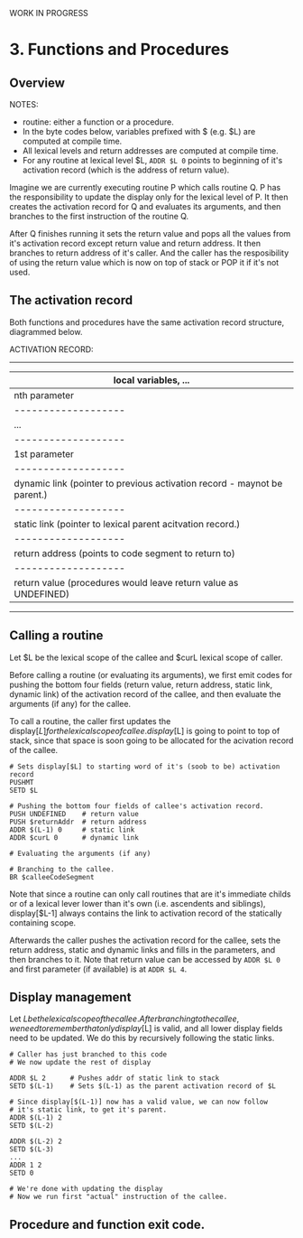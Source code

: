 WORK IN PROGRESS

# 3. Functions and Procedures

## Overview
NOTES:
- routine: either a function or a procedure.
- In the byte codes below, variables prefixed with $ (e.g. $L) are computed at compile time.
- All lexical levels and return addresses are computed at compile time.
- For any routine at lexical level $L, `ADDR $L 0` points to beginning of it's activation record (which is the address of return value).

Imagine we are currently executing routine P which calls routine Q. P has the responsibility to update the display only for the lexical level of P. It then creates the activation record for Q and evaluates its arguments, and then branches to the first instruction of the routine Q.

After Q finishes running it sets the return value and pops all the values from it's activation record except return value and return address. It then branches to return address of it's caller. And the caller has the resposibility of using the return value which is now on top of stack or POP it if it's not used.

## The activation record
Both functions and procedures have the same activation record structure, diagrammed below.

ACTIVATION RECORD:

--------------------
|local variables, ...
|-------------------
|nth parameter
|-------------------
|...
|-------------------
|1st parameter
|-------------------
|dynamic link (pointer to previous activation record - maynot be parent.)
|-------------------
|static link (pointer to lexical parent acitvation record.)
|-------------------
|return address (points to code segment to return to)
|-------------------
|return value (procedures would leave return value as UNDEFINED)
--------------------

## Calling a routine
Let $L be the lexical scope of the callee and $curL lexical scope of caller.

Before calling a routine (or evaluating its arguments), we first emit codes for pushing the bottom four fields (return value, return address, static link, dynamic link) of the activation record of the callee, and then evaluate the arguments (if any) for the callee.

To call a routine, the caller first updates the display[$L] for the lexical scope of callee. display[$L] is going to point to top of stack, since that space is soon going to be allocated for the acivation record of the callee.

```
# Sets display[$L] to starting word of it's (soob to be) activation record
PUSHMT
SETD $L

# Pushing the bottom four fields of callee's activation record.
PUSH UNDEFINED    # return value
PUSH $returnAddr  # return address
ADDR $(L-1) 0     # static link
ADDR $curL 0      # dynamic link

# Evaluating the arguments (if any)

# Branching to the callee.
BR $calleeCodeSegment
```

Note that since a routine can only call routines that are it's immediate childs or of a lexical lever lower than it's own (i.e. ascendents and siblings), display[$L-1] always contains the link to activation record of the statically containing scope.

Afterwards the caller pushes the activation record for the callee, sets the return address, static and dynamic links and fills in the parameters, and then branches to it. Note that return value can be accessed by `ADDR $L 0` and first parameter (if available) is at `ADDR $L 4`.

## Display management
Let $L be the lexical scope of the callee.
After branching to the callee, we need to remember that only display[$L] is valid, and all lower display fields need to be updated. We do this by recursively following the static links.

```
# Caller has just branched to this code
# We now update the rest of display

ADDR $L 2      # Pushes addr of static link to stack
SETD $(L-1)    # Sets $(L-1) as the parent activation record of $L

# Since display[$(L-1)] now has a valid value, we can now follow
# it's static link, to get it's parent.
ADDR $(L-1) 2  
SETD $(L-2)

ADDR $(L-2) 2
SETD $(L-3)
...
ADDR 1 2
SETD 0

# We're done with updating the display
# Now we run first "actual" instruction of the callee.
```

## Procedure and function exit code.



